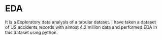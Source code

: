 # EDA
It is a Exploratory data analysis of a tabular dataset.
I have taken a dataset of US accidents records with almost 4.2 million data and performed EDA in this dataset using python.
